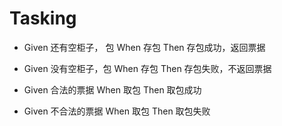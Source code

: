 # Tasking

* Given 还有空柜子， 包  When 存包  Then 存包成功，返回票据

* Given 没有空柜子，包  When 存包  Then 存包失败，不返回票据
* Given 合法的票据   When 取包  Then  取包成功
* Given 不合法的票据 When 取包  Then 取包失败

